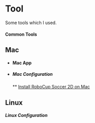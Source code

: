 Tool
====

Some tools which I used.



#### Common Tools




Mac
---

* #### Mac App



* ##### Mac Configuration
  ** [Install RoboCup Soccer 2D on Mac](http://jpollo.logdown.com/posts/178653-install-robocup-soccer-2d-on-mac)



Linux
-----

##### Linux Configuration

